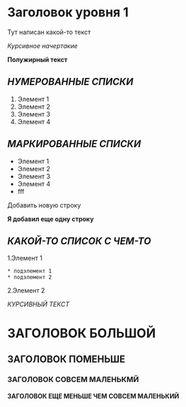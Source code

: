 # Заголовок уровня 1
Тут написан какой-то текст

*Курсивное начертакие*

**Полужирный текст**

***НУМЕРОВАННЫЕ СПИСКИ***
---
1. Элемент 1
2. Элемент 2
3. Элемент 3
4. Элемент 4

***МАРКИРОВАННЫЕ СПИСКИ***
---
* Элемент 1
* Элемент 2
* Элемент 3
* Элемент 4
* fff

Добавить новую строку

__Я добавил еще одну строку__

***КАКОЙ-ТО СПИСОК С ЧЕМ-ТО***
---
1.Элемент 1

    * подэлемент 1
    * подэлемент 2

2.Элемент 2

*КУРСИВНЫЙ ТЕКСТ*


# ЗАГОЛОВОК БОЛЬШОЙ
## ЗАГОЛОВОК ПОМЕНЬШЕ
### ЗАГОЛОВОК СОВСЕМ МАЛЕНЬКМЙ
#### ЗАГОЛОВОК ЕЩЕ МЕНЬШЕ ЧЕМ СОВСЕМ МАЛЕНЬКИЙ
